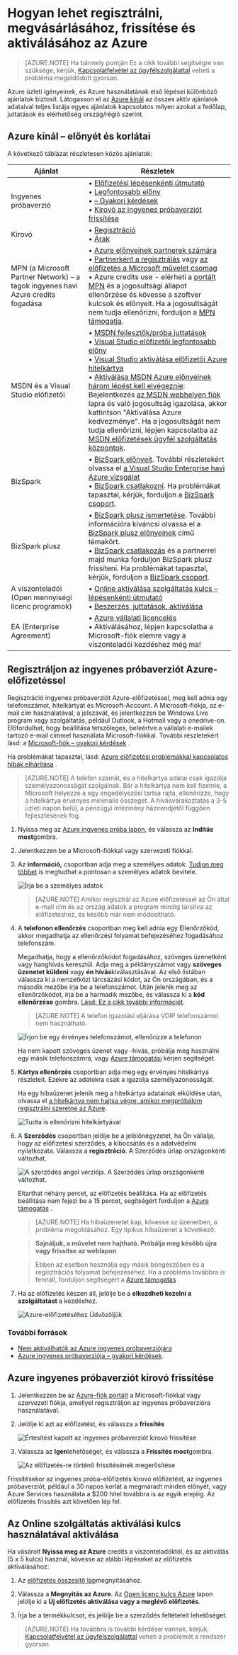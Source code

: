 <properties
    pageTitle="Jelentkezzen be az, vásárolhat, frissítése és aktiválásához az Azure előfizetéssel |} Microsoft Azure"
    description="Megtudhatja, hogy miként vásárlása vagy egy olyan Azure-előfizetésre regisztráció"
    services=""
    documentationCenter=""
    authors="genlin"
    manager="mbaldwin"
    editor=""
    tags="billing,top-support-issue"
    />

<tags
    ms.service="billing"
    ms.workload="na"
    ms.tgt_pltfrm="na"
    ms.devlang="na"
    ms.topic="article"
    ms.date="09/23/2016"
    ms.author="genli"/>

# <a name="how-to-sign-up-purchase-upgrade-or-activate-azure"></a>Hogyan lehet regisztrálni, megvásárlásához, frissítése és aktiválásához az Azure

> [AZURE.NOTE] Ha bármely pontján Ez a cikk további segítségre van szüksége, kérjük, [Kapcsolatfelvétel az ügyfélszolgálattal](https://portal.azure.com/?#blade/Microsoft_Azure_Support/HelpAndSupportBlade) veheti a probléma megoldódott gyorsan.

Azure üzleti igényeinek, és Azure használatának első lépései különböző ajánlatok biztosít. Látogasson el az [Azure kínál](https://azure.microsoft.com/support/legal/offer-details/) az összes aktív ajánlatok adataival teljes listája egyes ajánlatok kapcsolatos milyen azokat a fedőlap, juttatások és elérhetőség ország/régió szerint.

## <a name="azure-offers---benefits-and-limits"></a>Azure kínál – előnyét és korlátai

A következő táblázat részletesen közös ajánlatok:

| Ajánlat                                                                              | Részletek |
|--------------------------------------------------------------------------------------|---------|
| Ingyenes próbaverzió                                                                           |• [Előfizetési lépésenkénti útmutató](billing-buy-sign-up-azure-subscription.md#SignupFreeTrial)<br>• [Legfontosabb előny](https://azure.microsoft.com/pricing/free-trial/)</br>• [– Gyakori kérdések](https://azure.microsoft.com/pricing/free-trial-faq/)</br>• [Kirovó az ingyenes próbaverziót frissítése](billing-buy-sign-up-azure-subscription.md#UpgradeFreeToPYG)     |
| Kirovó                                                                        | • [Regisztráció](https://azure.microsoft.com/pricing/purchase-options/)</br>• [Árak](https://azure.microsoft.com/pricing/)   |
| MPN (a Microsoft Partner Network) – a tagok ingyenes havi Azure credits fogadása | • [Azure előnyeinek partnerek számára](https://azure.microsoft.com/offers/ms-azr-0025p/)</br>• [Partnerként a regisztrálás](http://go.microsoft.com/fwlink/?linkid=309258&clcid=0x409) vagy [az előfizetés a Microsoft művelet csomag](http://go.microsoft.com/fwlink/?linkid=525768&clcid=0x409)</br>• Azure credits use - elérheti a [portált MPN](https://partner.microsoft.com) és a jogosultsági állapot ellenőrzése és kövesse a szoftver kulcsok és előnyeit. Ha a jogosultságát nem tudja ellenőrizni, forduljon a [MPN támogatja](https://partner.microsoft.com/Support/).   |
| MSDN és a Visual Studio előfizetői                                                      |• [MSDN fejlesztők/próba juttatások](https://azure.microsoft.com/offers/ms-azr-0023p/)</br>• [Visual Studio előfizetői legfontosabb előny](https://azure.microsoft.com/pricing/member-offers/msdn-benefits-details/)</br>• [Visual Studio aktiválása előfizetői Azure hitelkártya](https://azure.microsoft.com/pricing/member-offers/msdn-benefits-details/)</br>• [Aktiválása MSDN Azure előnyeinek három lépést kell elvégeznie](https://www.youtube.com/watch?v=SN2CA71uOEI&feature=youtu.be):<br> Bejelentkezés [az MSDN webhelyen fiók](https://msdn.microsoft.com/subscriptions/manage/default.aspx) lapra és való jogosultság igazolása, akkor kattintson "Aktiválása Azure kedvezménye". Ha a jogosultságát nem tudja ellenőrizni, lépjen kapcsolatba az [MSDN előfizetések ügyfél szolgáltatás központok](https://msdn.microsoft.com/subscriptions/contactus.aspx).|
| BizSpark                                                                             | • [BizSpark előnyeit](https://www.microsoft.com/bizspark/default.aspx#start-two). További részletekért olvassa el [a Visual Studio Enterprise havi Azure vizsgálat](https://azure.microsoft.com/offers/ms-azr-0064p/)<br>• [BizSpark csatlakozni](https://www.microsoft.com/bizspark/signup/default.aspx). Ha problémákat tapasztal, kérjük, forduljon a [BizSpark csoport](mailto:bizspark@microsoft.com?subject=BizSpark%20Support&body=Thank%20you%20for%20contacting%20BizSpark.%20Please%20provide%20as%20much%20of%20the%20following%20information%20as%20possible,%20as%20it%20will%20help%20expedite%20our%20response%20to%20you.%0aContact%20name:%0aStartup%20name:%0aMicrosoft%20Account/Live%20ID:%0aSpecific%20description%20of%20issue%20experienced%20or%20question:%0a%0aThank%20you,%0a%0aThe%20BizSpark%20Team).      |
| BizSpark plusz                                                                        |• [BizSpark plusz ismertetése](https://www.microsoft.com/bizspark/plus/default.aspx). További információra kíváncsi olvassa el a [BizSpark plusz előnyeinek](https://azure.microsoft.com/offers/ms-azr-0149p/) című témakört.</br>• [BizSpark csatlakozás](https://www.microsoft.com/bizspark/signup/default.aspx) és a partnerrel majd munka forduljon BizSpark plusz frissíteni. Ha problémákat tapasztal, kérjük, forduljon a [BizSpark csoport](mailto:bizspark@microsoft.com?subject=BizSpark%20Support&body=Thank%20you%20for%20contacting%20BizSpark.%20Please%20provide%20as%20much%20of%20the%20following%20information%20as%20possible,%20as%20it%20will%20help%20expedite%20our%20response%20to%20you.%0aContact%20name:%0aStartup%20name:%0aMicrosoft%20Account/Live%20ID:%0aSpecific%20description%20of%20issue%20experienced%20or%20question:%0a%0aThank%20you,%0a%0aThe%20BizSpark%20Team).     |
| A viszonteladói (Open mennyiségi licenc programok)                                             |• [Online aktiválása szolgáltatás kulcs – lépésenkénti útmutató](billing-buy-sign-up-azure-subscription.md#activateKey)</br>• [Beszerzés, juttatások, aktiválása](https://azure.microsoft.com/offers/ms-azr-0111p/)</br>       |
| EA (Enterprise Agreement)                                                            |• [Azure vállalati licencelés](https://azure.microsoft.com/pricing/enterprise-agreement/)</br>• Aktiválásához, lépjen kapcsolatba a Microsoft-fiók elemre vagy a viszonteladói kezdéshez még ma!     |

<a name="SignupFreeTrial"></a>
## <a name="sign-up-for-an-azure-free-trial-subscription"></a>Regisztráljon az ingyenes próbaverziót Azure-előfizetéssel

Regisztráció ingyenes próbaverziót Azure-előfizetéssel, meg kell adnia egy telefonszámot, hitelkártyát és Microsoft-Account. A Microsoft-fiókja, az e-mail cím használatával, a jelszavát, és jelentkezzen be Windows Live program vagy szolgáltatás, például Outlook, a Hotmail vagy a onedrive-on. Előfordulhat, hogy beállítása tetszőleges, beleértve a vállalati e-mailek tartozó e-mail címmel használata Microsoft-fiókkal. További részletekért lásd: a [Microsoft-fiók – gyakori kérdések](https://www.microsoft.com/account/faq.aspx) .

Ha problémákat tapasztal, lásd: [Azure előfizetési problémákkal kapcsolatos hibák elhárítása](billing-troubleshoot-azure-sign-up-issues.md) .

>[AZURE.NOTE] A telefon számát, és a hitelkártya adatai csak igazolja személyazonosságát szolgálnak. Bár a hitelkártya nem kell fizetnie, a Microsoft helyezze a egy engedélyezési tartsa rajta, ellenőrizze, hogy a hitelkártya érvényes minimális összeget. A hívásvárakoztatás a 3-5 üzleti napon belül, a pénzügyi intézmény házirendjétől függően fejlesztésének fog.

1. Nyissa meg az [Azure ingyenes próba lapon](https://azure.microsoft.com/pricing/free-trial/), és válassza az **Indítás most**gombra.

2. Jelentkezzen be a Microsoft-fiókkal vagy szervezeti fiókkal.

3. Az **információ,** csoportban adja meg a személyes adatok. [Tudjon meg többet](billing-troubleshoot-azure-sign-up-issues.md#i-am-getting-an-error-when-entering-my-information-to-sign-up) is megtudhat a pontosan a személyes adatok bevitele.

    ![Írja be a személyes adatok](./media/billing-buy-sign-up-azure-subscription/AboutYou.png)

    >[AZURE.NOTE] Amikor regisztrál az Azure előfizetéssel az Ön által e-mail cím és az ország adatok a program mindig társítva az előfizetéshez, és később már nem módosítható.

4. A **telefonon ellenőrzés** csoportban meg kell adnia egy Ellenőrzőkód, akkor megadhatja az ellenőrzési folyamat befejezéséhez fogadásához telefonszám.

    Megadhatja, hogy a ellenőrzőkódot fogadásához, szöveges üzenetként vagy hanghívás keresztül. Adja meg a példányszámot vagy **szöveges üzenetet küldeni** vagy **én hívás**kiválasztásával. Az első listában válassza ki a nemzetközi tárcsázási kódot, az Ön országában, és a második mezőbe írja be a telefonszámot. Után jelenik meg az ellenőrzőkódot, írja be a harmadik mezőbe, és válassza ki a **kód ellenőrzése** gombra. [Lásd: Ez a cikk további információt](billing-troubleshoot-azure-sign-up-issues.md#i-am-not-getting-text-messages-or-calls-during-account-verification-when-i-try-to-sign-up).

    >[AZURE.NOTE] A telefon igazolási eljárása VOIP telefonszámot nem használható.

    ![Írjon be egy érvényes telefonszámot, ellenőrizze a telefonon](./media/billing-buy-sign-up-azure-subscription/PhoneVerify.png)

    Ha nem kapott szöveges üzenet vagy -hívás, próbálja meg használni egy másik telefonszámra, vagy [Azure támogatási](https://portal.azure.com/#blade/Microsoft_Azure_Support/HelpAndSupportBlade) kérjen segítséget.

5. **Kártya ellenőrzés** csoportban adja meg egy érvényes hitelkártya részleteit. Ezekre az adatokra csak a igazolja személyazonosságát.

    Ha egy hibaüzenet jelenik meg a hitelkártya adatainak elküldése után, olvassa el [a hitelkártya nem hajtsa végre, amikor megpróbálom regisztrálni szeretne az Azure](billing-credit-card-fails-during-azure-sign-up.md).

    ![Tudta is ellenőrizni hitelkártyával](./media/billing-buy-sign-up-azure-subscription/VardVerify.png)

6. A **Szerződés** csoportban jelölje be a jelölőnégyzetet, ha Ön vállalja, hogy az előfizetési szerződés, a kibocsátás és a adatvédelmi nyilatkozata. Válassza a **regisztráció**. A Szerződés űrlap országonkénti változhat.

    ![A szerződés angol verziója. A Szerződés űrlap országonkénti változhat.](./media/billing-buy-sign-up-azure-subscription/Signup.png)

    Eltarthat néhány percet, az előfizetés beállítása. Ha az előfizetés beállítása nem fejezi be a 15 percet, segítségért forduljon a [Azure támogatás](https://portal.azure.com/#blade/Microsoft_Azure_Support/HelpAndSupportBlade) .

    > [AZURE.NOTE] Ha hibaüzenetet kap, kövesse az üzenetben, a probléma megoldásához. Egy tipikus hibaüzenet a következő:

    > **Sajnáljuk, a művelet nem hajtható. Próbálja meg később újra vagy frissítse az weblapon**

    > Ebben az esetben használja egy másik böngészőben és a regisztrációs folyamat befejezéséhez. Ha a probléma továbbra is fennáll, forduljon segítségért a [Azure támogatás](https://portal.azure.com/#blade/Microsoft_Azure_Support/HelpAndSupportBlade) .

7. Ha az előfizetés készen áll, jelölje be a **elkezdheti kezelni a szolgáltatást** a kezdéshez.

    ![Azure-előfizetéséhez Üdvözöljük](./media/billing-buy-sign-up-azure-subscription/startservice.png)

### <a name="additional-resources"></a>További források

- [Nem aktiválhatók az Azure ingyenes próbaverziójára](billing-troubleshoot-azure-sign-up-issues.md#i-cant-activate-an-azure-free-trial)
- [Azure ingyenes próbaverziója – gyakori kérdések](https://azure.microsoft.com/pricing/free-trial-faq/).

<a name="UpgradeFreeToPYG"></a>
## <a name="upgrade-azure-free-trial-to-pay-as-you-go"></a>Azure ingyenes próbaverziót kirovó frissítése

1. Jelentkezzen be az [Azure-fiók portált](https://account.windowsazure.com/subscriptions) a Microsoft-fiókkal vagy szervezeti fiókja, amellyel regisztráljon az ingyenes próbaverzióra használatával.

2. Jelölje ki azt az előfizetést, és válassza a **frissítés**

    ![Értesítést kapott az ingyenes próbaverziót kirovó frissítése](./media/billing-buy-sign-up-azure-subscription/billpage.png)

3. Válassza az **Igen**lehetőséget, és válassza a **Frissítés most**gombra.

    ![Az előfizetés-re történő frissítésének megerősítése](./media/billing-buy-sign-up-azure-subscription/Upgrade.png)

Frissítésekor az ingyenes próba-előfizetés kirovó előfizetést, az ingyenes próbaverziót, például a 30 napos korlát a megmaradt minden előnyét, vagy Azure Services használata a $200 hitel továbbra is az egyik erejéig. Az előfizetés frissítés azt követően lép fel.

<a name="activateKey"></a>
## <a name="activate-using-an-online-service-activation-key"></a>Az Online szolgáltatás aktiválási kulcs használatával aktiválása

Ha vásárolt **Nyissa meg az Azure** credits a viszonteladóktól, és az aktiválás (5 x 5 kulcs) használ, kövesse az alábbi lépéseket az előfizetés aktiválásához:

1. Az [előfizetés összesítő lap](https://account.windowsazure.com/subscriptions)megnyitásához.

2. Válassza a **Megnyitás az Azure**. Az [Open licenc kulcs Azure](https://azure.microsoft.com/offers/ms-azr-0111p/) lapon jelölje ki a **Új előfizetés aktiválása vagy a meglévő előfizetés**.

3. Írja be a termékkulcsot, és jelölje be a szerződés feltételeit lehetőséget.

> [AZURE.NOTE] Ha továbbra is további kérdései vannak, kérjük, [Kapcsolatfelvétel az ügyfélszolgálattal](https://portal.azure.com/?#blade/Microsoft_Azure_Support/HelpAndSupportBlade) veheti a problémát a rendszer gyorsan.
